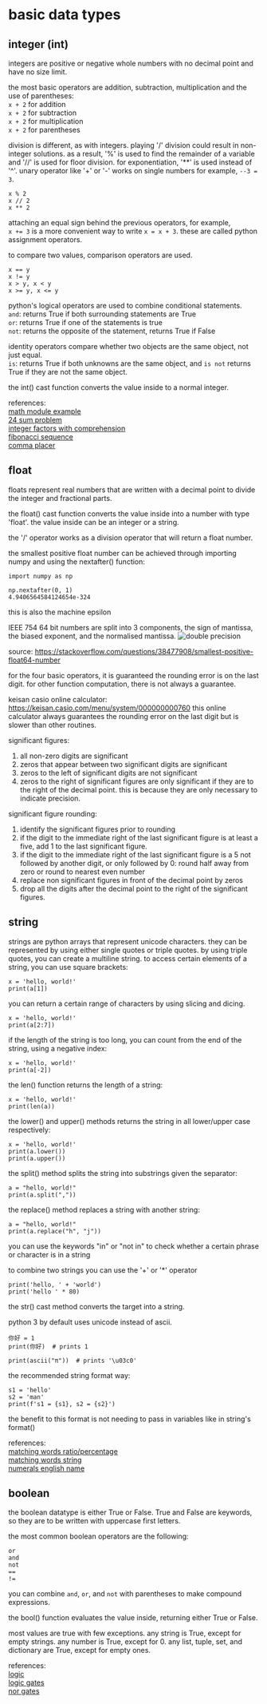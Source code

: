 # basic data types

## integer (int)
integers are positive or negative whole numbers with no decimal point and have no size limit. 

the most basic operators are addition, subtraction, multiplication and the use
of parentheses:  
```x + 2``` for addition  
```x + 2``` for subtraction  
```x + 2``` for multiplication  
```x + 2``` for parentheses  

division is different, as with integers. playing '/' division could result in 
non-integer solutions. as a result, '%' is used to find the remainder of a 
variable and '//' is used for floor division. for exponentiation, '**' is used 
instead of '^'. unary operator like '+' or '-' works on single numbers for 
example, ```--3 = 3```. 
```
x % 2
x // 2
x ** 2
```

attaching an equal sign behind the previous operators, for example,  
```x += 3``` is a more convenient way to write ```x = x + 3```.
these are called python assignment operators. 

to compare two values, comparison operators are used. 
```
x == y
x != y
x > y, x < y
x >= y, x <= y
```

python's logical operators are used to combine conditional statements.  
```and```: returns True if both surrounding statements are True  
```or```: returns True if one of the statements is true  
```not```: returns the opposite of the statement, returns True if False  

identity operators compare whether two objects are the same object, not just 
equal.  
```is```: returns True if both unknowns are the same object, and ```is not``` 
returns True if they are not the same object. 

the int() cast function converts the value inside to a normal integer. 

references:  
[math module example](python_playground/src/beginning_python/chapter3.py)  
[24 sum problem](python_playground/src/problems/24game.py)  
[integer factors with comprehension](python_playground/src/problems/integer_factors.py)  
[fibonacci sequence](python_playground/src/puzzles/fibonacci.py)  
[comma placer](python_playground/src/tutorials/number_format.py)  

## float
floats represent real numbers that are written with a decimal point to divide
the integer and fractional parts. 

the float() cast function converts the value inside into a number with type 'float'. 
the value inside can be an integer or a string. 

the '/' operator works as a division operator that will return a float number. 

the smallest positive float number can be achieved through importing numpy and
using the nextafter() function:
``` 
import numpy as np

np.nextafter(0, 1)
4.9406564584124654e-324
```
this is also the machine epsilon

IEEE  754 64 bit numbers are split into 3 components, the sign of mantissa, the biased 
exponent, and the normalised mantissa. 
![double precision](double_precision_float.jpg) 

source:
https://stackoverflow.com/questions/38477908/smallest-positive-float64-number

for the four basic operators, it is guaranteed the rounding error is on the last
digit. for other function computation, there is not always a guarantee. 

keisan casio online calculator:
https://keisan.casio.com/menu/system/000000000760
this online calculator always guarantees the rounding error on the last digit
but is slower than other routines. 

significant figures:
1. all non-zero digits are significant
2. zeros that appear between two significant digits are significant 
3. zeros to the left of significant digits are not significant
4. zeros to the right of significant figures are only significant if they are to
 the right of the decimal point. this is because they are only necessary to 
 indicate precision. 
 
significant figure rounding:
1. identify the significant figures prior to rounding
2. if the digit to the immediate right of the last significant figure is at
least a five, add 1 to the last significant figure. 
3. if the digit to the immediate right of the last significant figure is a 5
not followed by another digit, or only followed by 0: round half away from zero
or round to nearest even number
4. replace non significant figures in front of the decimal point by zeros
5. drop all the digits after the decimal point to the right of the significant
figures. 

## string
strings are python arrays that represent unicode characters. they can be 
represented by using either single quotes or triple quotes. by using triple
quotes, you can create a multiline string. to access certain elements of a 
string, you can use square brackets:
```
x = 'hello, world!'
print(a[1])
```

you can return a certain range of characters by using slicing and dicing. 
```
x = 'hello, world!'
print(a[2:7])
```

if the length of the string is too long, you can count from the end of the
string, using a negative index:
```
x = 'hello, world!'
print(a[-2])
```

the len() function returns the length of a string:
```
x = 'hello, world!'
print(len(a))
```

the lower() and upper() methods returns the string in all lower/upper case
respectively:
```
x = 'hello, world!'
print(a.lower())
print(a.upper())
```

the split() method splits the string into substrings given the separator:
```
a = "hello, world!"
print(a.split(","))
```

the replace() method replaces a string with another string:
``` 
a = "hello, world!"
print(a.replace("h", "j"))
```

you can use the keywords "in" or "not in" to check whether a certain phrase or
character is in a string

to combine two strings you can use the '+' or '*' operator  
``` 
print('hello, ' + 'world')
print('hello ' * 80)
```

the str() cast method converts the target into a string.

python 3 by default uses unicode instead of ascii. 
``` 
你好 = 1
print(你好)  # prints 1

print(ascii("π"))  # prints '\u03c0'
``` 

the recommended string format way:
```
s1 = 'hello'
s2 = 'man'
print(f's1 = {s1}, s2 = {s2}')
```
the benefit to this format is not needing to pass in variables like in string's
format() 

references:  
[matching words ratio/percentage](python_playground/src/problems/matching.py)  
[matching words string](python_playground/src/problems/logic.py)  
[numerals english name](python_playground/src/puzzles/numerals_english.py) 

## boolean
the boolean datatype is either True or False. True and False are keywords, so 
they are to be written with uppercase first letters.

the most common boolean operators are the following:
``` 
or
and
not
==
!=
```
you can combine ```and```, ```or```, and ```not``` with parentheses to make
compound expressions. 

the bool() function evaluates the value inside, returning either True or False.

most values are true with few exceptions. any string is True, except for empty
strings. any number is True, except for 0. any list, tuple, set, and dictionary
are True, except for empty ones. 

references:  
[logic](python_playground/src/problems/logic.py)  
[logic gates](python_playground/src/problems/logic_gates.py)  
[nor gates](python_playground/src/problems/nor_gate_origin.py) 
